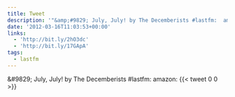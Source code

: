 ```yaml
---
title: Tweet
description: '"&amp;#9829; July, July! by The Decemberists #lastfm:  amazon: "'
date: '2012-03-16T11:03:53+00:00'
links:
  - 'http://bit.ly/2hO3dc'
  - 'http://bit.ly/17GApA'
tags:
  - lastfm
---
```

&amp;#9829; July, July! by The Decemberists #lastfm:  amazon: 
      {{< tweet 0 0 >}}
    

